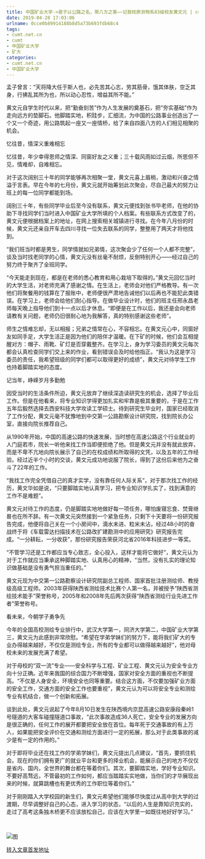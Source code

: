 ```yaml
---
title: 中国矿业大学->君子以公路之名，聚八方之客——记我校原测物系83级校友黄文元 | cumt.net.cn
date: 2019-04-28 17:03:06
urlname: 0cce0b89914188b8d5a73b693fdb68c4
tags: 
- cumt.net.cn
- cumt
- 中国矿业大学
- 矿大
categories:
- cumt.net.cn
- 中国矿业大学
---
```


孟子曾言：“天将降大任于斯人也，必先苦其心志，劳其筋骨，饿其体肤，空乏其身，行拂乱其所为也，所以动心忍性，增益其所不能。”

黄文元自学生时代以来，把“勤奋刻苦”作为人生发展的奠基石，把“夯实基础”作为走向远方的垫脚石。他脚踏实地，积跬步，汇细流，为中国的公路事业创造出了一个又一个奇迹，用公路筑起一座又一座情桥，给了来自四面八方的人们相见相聚的机会。

忆往昔，情深义重难相忘

忆往昔，年少幸得恩师之情深、同窗好友之义重；三十载风雨如过云烟，所思但不见，情难却，自难相忘。

对于这次阔别三十年的同学能够再次相聚一堂，黄文元喜上眉梢，激动和兴奋之情溢于言表。早在今年的七月份，黄文元就开始筹划此次聚会，尽自己最大的努力让班上的每一位同学都能到场。

阔别三十年，有些同学毕业后至今没有联系，黄文元便找到张书毕老师，在他的协助下寻找同学们当时进入中国矿业大学所填的个人档案。有些联系方式改变了的，黄文元便根据档案上的地址，在网上搜索相关城镇进行寻找。在今年八月份的时候，黄文元还亲自开车去四川寻找一位失去联系的同学，整整用了两天才将他找到。

“我们班当时都是男生，同学情就如兄弟情，这次聚会少了任何一个人都不完整”，谈及当时找老同学的心情，黄文元没有丝毫不耐烦，反倒特别开心——经过自己的努力终于聚齐了全班同学。

“今天能走到现在，都是在老师的悉心教育和用心栽培下取得的。”黄文元回忆当时的大学生活，对老师充满了感谢之情。在生活上，老师会对他们严格教导。有一次他们将聚餐用的钱算在了报账中，老师便很严肃地告诫他们以后再也不能犯此类错误。在学习上，老师会给他们耐心指导。在做毕业设计时，他们的班主任邢永昌老师每天晚上指导他们到十一点以后才休息。“即便是在工作以后，我还是会向老师请教有关问题，老师仍旧很耐心地为我解答，真的特别感谢这些老师”。

师生之情难忘却，无以相报；兄弟之情常在心，不容相忘。在黄文元心中，同窗好友如同手足，大学生活正是因为他们的陪伴才温暖。在下矿的时候，他们会互相提醒对方：帽子、雨靴、矿灯是否穿戴整齐。在学习上，身为学习委员的黄文元每次都会认真检查同学们交上来的作业，看到错误会及时给他指正。“我认为这是学习委员的责任，我希望班级的同学们都可以取得更好的成绩”，黄文元对待学生工作也持着脚踏实地的态度。

记当年，峥嵘岁月多勤勉

因受当时的生活条件所迫，黄文元放弃了继续深造读研究生的机会，选择了毕业后工作。但是在他看来，将专业知识学得更加扎实和牢靠是极其重要的，于是在工作五年后毅然选择去西安科技大学攻读工学硕士。待到研究生毕业时，国家已经取消了工作分配，黄文元毫不犹豫地到中交第一公路勘察设计研究院，找到院长办公室，直接向院长推荐自己。

从1990年开始，中国的高速公路的快速发展，当时想在高速公路这个行业就业的人门庭若市，院长一听他来找工作当即便拒绝了他。但是黄文元并没有就此放弃，而是不卑不亢地向院长展示了自己的在校成绩和所取得的文凭，以及五年的工作经验。经过近半个小时的交谈，黄文元成功地说服了院长，得到了这份后来他为之奋斗了22年的工作。

“我找工作完全凭借自己的真才实学，没有靠任何人际关系”，对于那次找工作的经历，黄文华如是说，“只要脚踏实地认真学习，把专业知识学扎实了，找到满意的工作不是难题”。

黄文元对待工作的态度，仍是脚踏实地地做好每一项任务，哪怕废寝忘食、焚膏继晷也在所不辞。有一次黄文元突然接到一个紧急任务，只剩下十天要将一份研究报告完成，他便将自己关在一个小房间中，滴水未进、粒米未沾，经过48小时的奋战终于将《车载雷达扫描技术在公路改扩建勘测中的应用研究》研究报告完成。“一分耕耘，一分收获”，那份研究报告荣获河北省2016年科技进步一等奖。

“不管学习还是工作都应当专心致志，全心投入，这样才能将它做好”，黄文元认为对于工作就应当秉承这种脚踏实地、认真用心的精神，“当然，没有扎实的理论知识做基础是没有勇气担当重任的。”

黄文元现为中交第一公路勘察设计研究院副总工程师、国家首批注册测绘师、教授级高级工程师。2003年获得陕西省测绘技术比赛个人第一名，并被授予“陕西省测绘技术能手”荣誉称号，2005年和2008年先后两次获得“陕西省测绘行业先进工作者”荣誉称号。

看未来，今朝学子勇争先

今年的全国高校测绘专业排行中，武汉大学第一，同济大学第二，中国矿业大学第三，黄文元为此感到非常欣慰。“希望在学弟学妹们的努力下，能将我们矿大的专业办得越来越好，不仅仅是测绘专业，所有的专业都可以做得越来越好”，他对母校未来的发展充满了希望。

对于母校的“双一流”专业——安全科学与工程、矿业工程、黄文元认为安全专业方向十分正确。近年来我国的综合国力不断增强，国家对安全方面的重视也不断提高。“不仅是人身安全，环境安全也同等重要。结合这方面，不仅要加强矿业方面的安全工作，交通方面的安全工作也要重视”，黄文元认为可以将安全专业和测绘专业有机结合，做一个创新和拓展。

谈到此处，黄文元说起了今年8月10日发生在陕西境内京昆高速公路安康段秦岭1号隧道的大客车碰撞隧道口事故，“此次事故造成36人死亡，安全专业的发展方向是很正确的，任何工作的展开都要把安全放在首位。每年死于交通事故的有上万人，如果能把安全评价在交通和测绘方面进行一定的拓展，那么对于此类事故的减少是有一定的作用的。”

对于即将毕业还在找工作的学弟学妹们，黄文元提出几点建议，“首先，要抓住机会。现在的你们拥有更广的就业平台和更多的择业机会，能展示自己的地方不仅仅是省内、国内，全世界的舞台都在等着你们。其次，要脚踏实地，学好专业知识。不要好高骛远，不管最初的工作如何，都应当踏踏实实地做，当你们的才华展现出来的时候，就算跳槽也有更优秀的工作职位等着你们。”

对于刚刚踏入大学校园的新生们，黄文元希望他们能够尽快度过从高中到大学的过渡期，尽早调整好自己的心态，进入学习的状态，“以后的人生是靠知识充实的，走过了高考这条独木桥更不应该放松自己，应该在大学里一如既往地好好学习。”

 

![图](http://xwzx.cumt.edu.cn/_upload/article/images/39/c0/3884647d4ee3a29bc2c5f6842da4/164a1e8b-c4be-4fec-8918-8d637a64fa40.jpeg)

[转入文章首发地址](http://xwzx.cumt.edu.cn/4b/b7/c521a412599/page.htm)